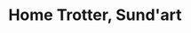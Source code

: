 ---
title: "Home Trotter, Sund'art"
url: /puducherry/home-trotter-sundart/
shop: Haushaltsartikel
---